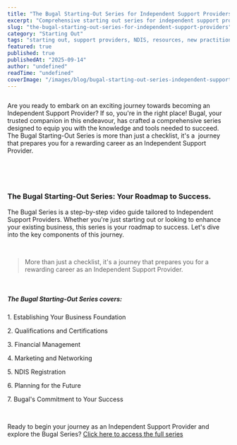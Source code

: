 ```yaml
---
title: "The Bugal Starting-Out Series for Independent Support Providers"
excerpt: "Comprehensive starting out series for independent support providers. Essential knowledge and resources for new NDIS practitioners."
slug: "the-bugal-starting-out-series-for-independent-support-providers"
category: "Starting Out"
tags: "starting out, support providers, NDIS, resources, new practitioners"
featured: true
published: true
publishedAt: "2025-09-14"
author: "undefined"
readTime: "undefined"
coverImage: "/images/blog/bugal-starting-out-series-independent-support-providers/hero-image.svg"
---
```


<figure class="w-richtext-align-floatright w-richtext-figure-type-image"><div><img src="https://cdn.prod.website-files.com/60cc2b7089c676114586e061/64fab7888f52e47a159dff8b_hester-qiang-95t94hZTESw-unsplash.jpg" loading="lazy" alt=""></div></figure><p>Are you ready to embark on an exciting journey towards becoming an Independent Support Provider? If so, you're in the right place! Bugal, your trusted companion in this endeavour, has crafted a comprehensive series designed to equip you with the knowledge and tools needed to succeed. The Bugal Starting-Out Series is more than just a checklist, it's a &nbsp;journey that prepares you for a rewarding career as an Independent Support Provider.</p><p>‍</p><p>‍</p><h3>The Bugal Starting-Out Series: Your Roadmap to Success.</h3><p>The Bugal Series is a step-by-step video guide tailored to Independent Support Providers. Whether you're just starting out or looking to enhance your existing business, this series is your roadmap to success. Let's dive into the key components of this journey.</p><p>‍</p><blockquote>More than just a checklist, it's a&nbsp;journey that prepares you for a rewarding career as an Independent Support Provider.</blockquote><p>‍</p><h5>The Bugal Starting-Out Series covers:</h5><p>1. Establishing Your Business Foundation<br></p><p>2. Qualifications and Certifications<br></p><p>3. Financial Management<br></p><p>4. Marketing and Networking<br></p><p>5. NDIS Registration<br></p><p>6. Planning for the Future<br></p><p>7. Bugal's Commitment to Your Success<br></p><p>‍</p><p>Ready to begin your journey as an Independent Support Provider and explore the Bugal Series? <a href="http://www.bugal.com.au/starting-a-support-provider-journey/intro" target="_blank">Click here to access the full series</a></p><p>‍</p>